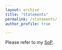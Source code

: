 ```yaml
---
layout: archive
title: "Statements"
permalink: /statements/
author_profile: true

---
```


Please refer to my [SoP](https://cogito233.github.io/files/SoP_v3.pdf).
